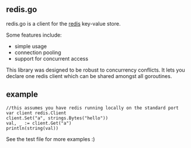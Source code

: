 ## redis.go

redis.go is a client for the [redis](http://github.com/antirez/redis) key-value store. 

Some features include:
* simple usage
* connection pooling
* support for concurrent access

This library was designed to be robust to concurrency conflicts. It lets you declare one redis client which can be shared amongst all goroutines.  

## example

    //this assumes you have redis running locally on the standard port
    var client redis.Client
    client.Set("a", strings.Bytes("hello"))
    val, _ := client.Get("a")
    println(string(val))


See the test file for more examples :)


